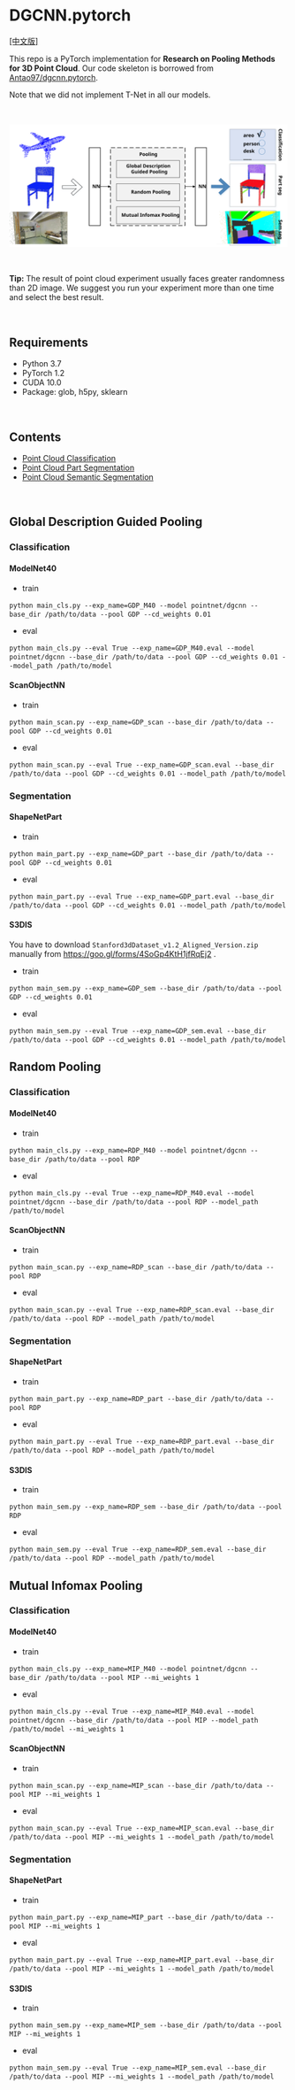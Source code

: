 # DGCNN.pytorch
[[中文版]](README_zh.md)

This repo is a PyTorch implementation for **Research on Pooling Methods for 3D Point Cloud**. Our code skeleton is borrowed from [Antao97/dgcnn.pytorch](https://github.com/WangYueFt/dgcnn/tree/master/pytorch).

Note that we did not implement T-Net in all our models.

&nbsp;
<p float="left">
    <img src="image/fram-EN.svg"/>
</p>

&nbsp;

**Tip:** The result of point cloud experiment usually faces greater randomness than 2D image. We suggest you run your experiment more than one time and select the best result.

&nbsp;
## Requirements
- Python 3.7
- PyTorch 1.2
- CUDA 10.0
- Package: glob, h5py, sklearn

&nbsp;
## Contents
- [Point Cloud Classification](#point-cloud-classification)
- [Point Cloud Part Segmentation](#point-cloud-part-segmentation)
- [Point Cloud Semantic Segmentation](#point-cloud-sementic-segmentation)

&nbsp;
## Global Description Guided Pooling 
### Classification

#### ModelNet40

- train

``` 
python main_cls.py --exp_name=GDP_M40 --model pointnet/dgcnn --base_dir /path/to/data --pool GDP --cd_weights 0.01
```

- eval

``` 
python main_cls.py --eval True --exp_name=GDP_M40.eval --model pointnet/dgcnn --base_dir /path/to/data --pool GDP --cd_weights 0.01 --model_path /path/to/model
```

#### ScanObjectNN

- train

```
python main_scan.py --exp_name=GDP_scan --base_dir /path/to/data --pool GDP --cd_weights 0.01
```

- eval

```
python main_scan.py --eval True --exp_name=GDP_scan.eval --base_dir /path/to/data --pool GDP --cd_weights 0.01 --model_path /path/to/model
```

### Segmentation

#### ShapeNetPart

- train

```
python main_part.py --exp_name=GDP_part --base_dir /path/to/data --pool GDP --cd_weights 0.01
```

- eval

```
python main_part.py --eval True --exp_name=GDP_part.eval --base_dir /path/to/data --pool GDP --cd_weights 0.01 --model_path /path/to/model
```

#### S3DIS

You have to download `Stanford3dDataset_v1.2_Aligned_Version.zip` manually from https://goo.gl/forms/4SoGp4KtH1jfRqEj2 .

- train

```
python main_sem.py --exp_name=GDP_sem --base_dir /path/to/data --pool GDP --cd_weights 0.01
```

- eval

```
python main_sem.py --eval True --exp_name=GDP_sem.eval --base_dir /path/to/data --pool GDP --cd_weights 0.01 --model_path /path/to/model
```

## Random Pooling 

### Classification

#### ModelNet40

- train

```
python main_cls.py --exp_name=RDP_M40 --model pointnet/dgcnn --base_dir /path/to/data --pool RDP 
```

- eval

```
python main_cls.py --eval True --exp_name=RDP_M40.eval --model pointnet/dgcnn --base_dir /path/to/data --pool RDP --model_path /path/to/model
```

#### ScanObjectNN

- train

```
python main_scan.py --exp_name=RDP_scan --base_dir /path/to/data --pool RDP 
```

- eval

```
python main_scan.py --eval True --exp_name=RDP_scan.eval --base_dir /path/to/data --pool RDP --model_path /path/to/model
```

### Segmentation

#### ShapeNetPart

- train

```
python main_part.py --exp_name=RDP_part --base_dir /path/to/data --pool RDP 
```

- eval

```
python main_part.py --eval True --exp_name=RDP_part.eval --base_dir /path/to/data --pool RDP --model_path /path/to/model
```

#### S3DIS

- train

```
python main_sem.py --exp_name=RDP_sem --base_dir /path/to/data --pool RDP
```

- eval

```
python main_sem.py --eval True --exp_name=RDP_sem.eval --base_dir /path/to/data --pool RDP --model_path /path/to/model
```

## Mutual Infomax Pooling 

### Classification

#### ModelNet40

- train

```
python main_cls.py --exp_name=MIP_M40 --model pointnet/dgcnn --base_dir /path/to/data --pool MIP --mi_weights 1 
```

- eval

```
python main_cls.py --eval True --exp_name=MIP_M40.eval --model pointnet/dgcnn --base_dir /path/to/data --pool MIP --model_path /path/to/model --mi_weights 1
```

#### ScanObjectNN

- train

```
python main_scan.py --exp_name=MIP_scan --base_dir /path/to/data --pool MIP --mi_weights 1 
```

- eval

```
python main_scan.py --eval True --exp_name=MIP_scan.eval --base_dir /path/to/data --pool MIP --mi_weights 1 --model_path /path/to/model
```

### Segmentation

#### ShapeNetPart

- train

```
python main_part.py --exp_name=MIP_part --base_dir /path/to/data --pool MIP --mi_weights 1
```

- eval

```
python main_part.py --eval True --exp_name=MIP_part.eval --base_dir /path/to/data --pool MIP --mi_weights 1 --model_path /path/to/model
```

#### S3DIS

- train

```
python main_sem.py --exp_name=MIP_sem --base_dir /path/to/data --pool MIP --mi_weights 1
```

- eval

```
python main_sem.py --eval True --exp_name=MIP_sem.eval --base_dir /path/to/data --pool MIP --mi_weights 1 --model_path /path/to/model
```



